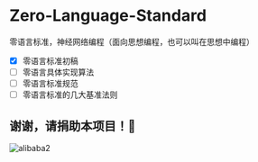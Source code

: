 # Zero-Language-Standard
零语言标准，神经网络编程（面向思想编程，也可以叫在思想中编程）

- [x] 零语言标准初稿
- [ ] 零语言具体实现算法
- [ ] 零语言标准规范
- [ ] 零语言标准的几大基准法则

谢谢，请捐助本项目！🙏
--------------
![alibaba2](https://user-images.githubusercontent.com/4293403/36296589-ed41a1aa-1328-11e8-9241-e9ddd0ddc48f.png)
